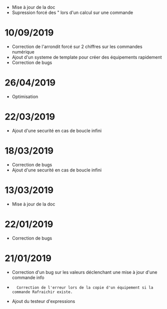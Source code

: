 - Mise à jour de la doc
- Supression forcé des " lors d'un calcul sur une commande

# 10/09/2019

- Correction de l'arrondit forcé sur 2 chiffres sur les commandes numérique
- Ajout d'un systeme de template pour créer des équipements rapidement
- Correction de bugs

# 26/04/2019

- Optimisation

# 22/03/2019

- Ajout d'une securité en cas de boucle infini

# 18/03/2019

- Correction de bugs
- Ajout d'une securité en cas de boucle infini

# 13/03/2019

- Mise à jour de la doc

# 22/01/2019

-   Correction de bugs

# 21/01/2019

-   Correction d'un bug sur les valeurs déclenchant une mise à jour d'une commande info
-		Correction de l'erreur lors de la copie d'un équipement si la commande Rafraichir existe.
-   Ajout du testeur d'expressions
